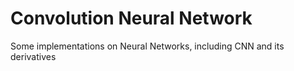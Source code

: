 # Convolution Neural Network
Some implementations on Neural Networks, including CNN and its derivatives
